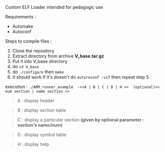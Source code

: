 Custom ELF Loader intended for pedagogic use

Requirements :
- Automake
- Autoconf

Steps to compile files :
1. Clone the repository
2. Extract directory from archive __V_base.tar.gz__
3. Put it into V_base directory
4. do ``cd V_base``
5. do ``./configure`` then ``make``
6. It should work if it's doesn't do ``autoreconf -vif`` then repeat step 5

execution : ``./ARM_runner_example  -<<A | B | C | D | H >>  (optional)<< num section | name section >>``
> A : display header

> B : display section table

> C : display a particular section __(given by optional parameter : section's name/num)__

> D : display symbol table

> H : display help

